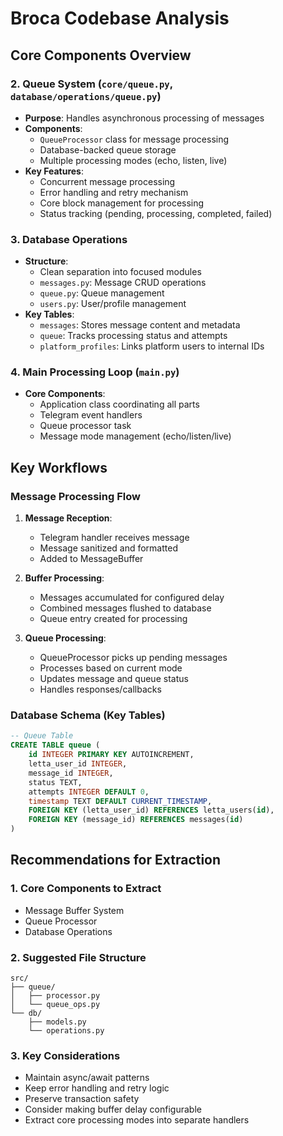# Broca Codebase Analysis

## Core Components Overview

### 2. Queue System (`core/queue.py`, `database/operations/queue.py`)
- **Purpose**: Handles asynchronous processing of messages
- **Components**:
  - `QueueProcessor` class for message processing
  - Database-backed queue storage
  - Multiple processing modes (echo, listen, live)
- **Key Features**:
  - Concurrent message processing
  - Error handling and retry mechanism
  - Core block management for processing
  - Status tracking (pending, processing, completed, failed)

### 3. Database Operations
- **Structure**:
  - Clean separation into focused modules
  - `messages.py`: Message CRUD operations
  - `queue.py`: Queue management
  - `users.py`: User/profile management
- **Key Tables**:
  - `messages`: Stores message content and metadata
  - `queue`: Tracks processing status and attempts
  - `platform_profiles`: Links platform users to internal IDs

### 4. Main Processing Loop (`main.py`)
- **Core Components**:
  - Application class coordinating all parts
  - Telegram event handlers
  - Queue processor task
  - Message mode management (echo/listen/live)

## Key Workflows

### Message Processing Flow
1. **Message Reception**:
   - Telegram handler receives message
   - Message sanitized and formatted
   - Added to MessageBuffer

2. **Buffer Processing**:
   - Messages accumulated for configured delay
   - Combined messages flushed to database
   - Queue entry created for processing

3. **Queue Processing**:
   - QueueProcessor picks up pending messages
   - Processes based on current mode
   - Updates message and queue status
   - Handles responses/callbacks

### Database Schema (Key Tables)

```sql
-- Queue Table
CREATE TABLE queue (
    id INTEGER PRIMARY KEY AUTOINCREMENT,
    letta_user_id INTEGER,
    message_id INTEGER,
    status TEXT,
    attempts INTEGER DEFAULT 0,
    timestamp TEXT DEFAULT CURRENT_TIMESTAMP,
    FOREIGN KEY (letta_user_id) REFERENCES letta_users(id),
    FOREIGN KEY (message_id) REFERENCES messages(id)
)
```

## Recommendations for Extraction

### 1. Core Components to Extract
- Message Buffer System
- Queue Processor
- Database Operations

### 2. Suggested File Structure
```
src/
├── queue/
│   ├── processor.py
│   └── queue_ops.py
└── db/
    ├── models.py
    └── operations.py
```

### 3. Key Considerations
- Maintain async/await patterns
- Keep error handling and retry logic
- Preserve transaction safety
- Consider making buffer delay configurable
- Extract core processing modes into separate handlers 